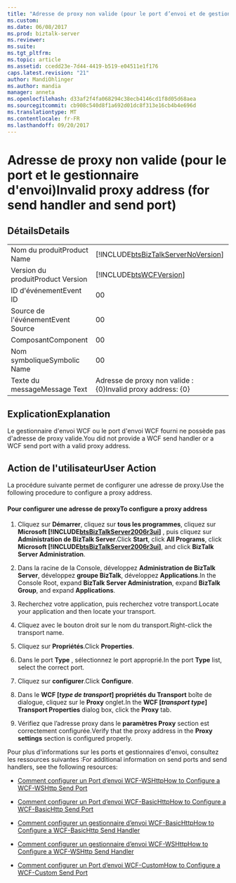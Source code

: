 ```yaml
---
title: "Adresse de proxy non valide (pour le port d’envoi et de gestionnaire d’envoi) | Documents Microsoft"
ms.custom: 
ms.date: 06/08/2017
ms.prod: biztalk-server
ms.reviewer: 
ms.suite: 
ms.tgt_pltfrm: 
ms.topic: article
ms.assetid: ccedd23e-7d44-4419-b519-e04511e1f176
caps.latest.revision: "21"
author: MandiOhlinger
ms.author: mandia
manager: anneta
ms.openlocfilehash: d33af2f4fa068294c38ecb4146cd1f8d05d68aea
ms.sourcegitcommit: cb908c540d8f1a692d01dc8f313e16cb4b4e696d
ms.translationtype: MT
ms.contentlocale: fr-FR
ms.lasthandoff: 09/20/2017
---
```

# <a name="invalid-proxy-address-for-send-handler-and-send-port"></a><span data-ttu-id="062c6-102">Adresse de proxy non valide (pour le port et le gestionnaire d'envoi)</span><span class="sxs-lookup"><span data-stu-id="062c6-102">Invalid proxy address (for send handler and send port)</span></span>
## <a name="details"></a><span data-ttu-id="062c6-103">Détails</span><span class="sxs-lookup"><span data-stu-id="062c6-103">Details</span></span>  
  
|||  
|-|-|  
|<span data-ttu-id="062c6-104">Nom du produit</span><span class="sxs-lookup"><span data-stu-id="062c6-104">Product Name</span></span>|[!INCLUDE[btsBizTalkServerNoVersion](../includes/btsbiztalkservernoversion-md.md)]|  
|<span data-ttu-id="062c6-105">Version du produit</span><span class="sxs-lookup"><span data-stu-id="062c6-105">Product Version</span></span>|[!INCLUDE[btsWCFVersion](../includes/btswcfversion-md.md)]|  
|<span data-ttu-id="062c6-106">ID d'événement</span><span class="sxs-lookup"><span data-stu-id="062c6-106">Event ID</span></span>|<span data-ttu-id="062c6-107">0</span><span class="sxs-lookup"><span data-stu-id="062c6-107">0</span></span>|  
|<span data-ttu-id="062c6-108">Source de l'événement</span><span class="sxs-lookup"><span data-stu-id="062c6-108">Event Source</span></span>|<span data-ttu-id="062c6-109">0</span><span class="sxs-lookup"><span data-stu-id="062c6-109">0</span></span>|  
|<span data-ttu-id="062c6-110">Composant</span><span class="sxs-lookup"><span data-stu-id="062c6-110">Component</span></span>|<span data-ttu-id="062c6-111">0</span><span class="sxs-lookup"><span data-stu-id="062c6-111">0</span></span>|  
|<span data-ttu-id="062c6-112">Nom symbolique</span><span class="sxs-lookup"><span data-stu-id="062c6-112">Symbolic Name</span></span>|<span data-ttu-id="062c6-113">0</span><span class="sxs-lookup"><span data-stu-id="062c6-113">0</span></span>|  
|<span data-ttu-id="062c6-114">Texte du message</span><span class="sxs-lookup"><span data-stu-id="062c6-114">Message Text</span></span>|<span data-ttu-id="062c6-115">Adresse de proxy non valide : {0}</span><span class="sxs-lookup"><span data-stu-id="062c6-115">Invalid proxy address: {0}</span></span>|  
  
## <a name="explanation"></a><span data-ttu-id="062c6-116">Explication</span><span class="sxs-lookup"><span data-stu-id="062c6-116">Explanation</span></span>  
 <span data-ttu-id="062c6-117">Le gestionnaire d'envoi WCF ou le port d'envoi WCF fourni ne possède pas d'adresse de proxy valide.</span><span class="sxs-lookup"><span data-stu-id="062c6-117">You did not provide a WCF send handler or a WCF send port with a valid proxy address.</span></span>  
  
## <a name="user-action"></a><span data-ttu-id="062c6-118">Action de l'utilisateur</span><span class="sxs-lookup"><span data-stu-id="062c6-118">User Action</span></span>  
 <span data-ttu-id="062c6-119">La procédure suivante permet de configurer une adresse de proxy.</span><span class="sxs-lookup"><span data-stu-id="062c6-119">Use the following procedure to configure a proxy address.</span></span>  
  
#### <a name="to-configure-a-proxy-address"></a><span data-ttu-id="062c6-120">Pour configurer une adresse de proxy</span><span class="sxs-lookup"><span data-stu-id="062c6-120">To configure a proxy address</span></span>  
  
1.  <span data-ttu-id="062c6-121">Cliquez sur **Démarrer**, cliquez sur **tous les programmes**, cliquez sur **Microsoft [!INCLUDE[btsBizTalkServer2006r3ui](../includes/btsbiztalkserver2006r3ui-md.md)]** , puis cliquez sur **Administration de BizTalk Server**.</span><span class="sxs-lookup"><span data-stu-id="062c6-121">Click **Start**, click **All Programs**, click **Microsoft [!INCLUDE[btsBizTalkServer2006r3ui](../includes/btsbiztalkserver2006r3ui-md.md)]**, and click **BizTalk Server Administration**.</span></span>  
  
2.  <span data-ttu-id="062c6-122">Dans la racine de la Console, développez **Administration de BizTalk Server**, développez **groupe BizTalk**, développez **Applications**.</span><span class="sxs-lookup"><span data-stu-id="062c6-122">In the Console Root, expand  **BizTalk Server Administration**, expand **BizTalk Group**, and expand  **Applications**.</span></span>  
  
3.  <span data-ttu-id="062c6-123">Recherchez votre application, puis recherchez votre transport.</span><span class="sxs-lookup"><span data-stu-id="062c6-123">Locate your application and then locate your transport.</span></span>  
  
4.  <span data-ttu-id="062c6-124">Cliquez avec le bouton droit sur le nom du transport.</span><span class="sxs-lookup"><span data-stu-id="062c6-124">Right-click the transport name.</span></span>  
  
5.  <span data-ttu-id="062c6-125">Cliquez sur **Propriétés**.</span><span class="sxs-lookup"><span data-stu-id="062c6-125">Click **Properties**.</span></span>  
  
6.  <span data-ttu-id="062c6-126">Dans le port **Type** , sélectionnez le port approprié.</span><span class="sxs-lookup"><span data-stu-id="062c6-126">In the port **Type** list, select the correct port.</span></span>  
  
7.  <span data-ttu-id="062c6-127">Cliquez sur **configurer**.</span><span class="sxs-lookup"><span data-stu-id="062c6-127">Click **Configure**.</span></span>  
  
8.  <span data-ttu-id="062c6-128">Dans le **WCF [***type de transport***] propriétés du Transport** boîte de dialogue, cliquez sur le **Proxy** onglet.</span><span class="sxs-lookup"><span data-stu-id="062c6-128">In the **WCF [***transport type***] Transport Properties** dialog box, click the **Proxy** tab.</span></span>  
  
9. <span data-ttu-id="062c6-129">Vérifiez que l’adresse proxy dans le **paramètres Proxy** section est correctement configurée.</span><span class="sxs-lookup"><span data-stu-id="062c6-129">Verify that the proxy address in the **Proxy settings** section is configured properly.</span></span>  
  
 <span data-ttu-id="062c6-130">Pour plus d'informations sur les ports et gestionnaires d'envoi, consultez les ressources suivantes :</span><span class="sxs-lookup"><span data-stu-id="062c6-130">For additional information on send ports and send handlers, see the following resources:</span></span>  
  
-   [<span data-ttu-id="062c6-131">Comment configurer un Port d’envoi WCF-WSHttp</span><span class="sxs-lookup"><span data-stu-id="062c6-131">How to Configure a WCF-WSHttp Send Port</span></span>](../core/how-to-configure-a-wcf-wshttp-send-port.md)  
  
-   [<span data-ttu-id="062c6-132">Comment configurer un Port d’envoi WCF-BasicHttp</span><span class="sxs-lookup"><span data-stu-id="062c6-132">How to Configure a WCF-BasicHttp Send Port</span></span>](http://msdn.microsoft.com/library/acdb50fa-57fe-4657-9561-b6b2f4919c7f)  
  
-   [<span data-ttu-id="062c6-133">Comment configurer un gestionnaire d’envoi WCF-BasicHttp</span><span class="sxs-lookup"><span data-stu-id="062c6-133">How to Configure a WCF-BasicHttp Send Handler</span></span>](http://msdn.microsoft.com/library/18dcc616-4732-42f8-bd64-e55a5ebbaa49)  
  
-   [<span data-ttu-id="062c6-134">Comment configurer un gestionnaire d’envoi WCF-WSHttp</span><span class="sxs-lookup"><span data-stu-id="062c6-134">How to Configure a WCF-WSHttp Send Handler</span></span>](../core/how-to-configure-a-wcf-wshttp-send-handler.md)  
  
-   [<span data-ttu-id="062c6-135">Comment configurer un Port d’envoi WCF-Custom</span><span class="sxs-lookup"><span data-stu-id="062c6-135">How to Configure a WCF-Custom Send Port</span></span>](../core/how-to-configure-a-wcf-custom-send-port.md)